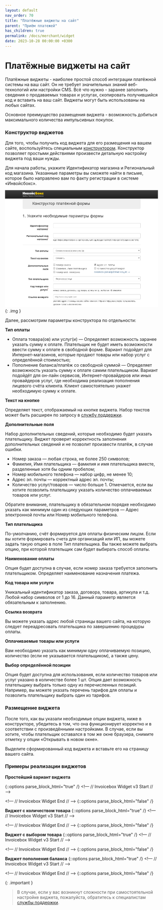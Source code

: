 ```yaml
---
layout: default
nav_order: 70
title: "Платёжные виджеты на сайт"
parent: "Приём платежей"
has_children: true
permalink: /docs/merchant/widget
date: 2023-10-28 00:00:00 +0300
---
```


# Платёжные виджеты на сайт

Платёжные виджеты - наиболее простой способ интеграции платёжной системы на ваш сайт. Он не требует
значительных знаний веб-технологий или настройки CMS. Всё что нужно - заранее заполнить сведения о
продаваемых товарах и услугах, скопировать получившийся код и вставить на ваш сайт. Виджеты могут
быть использованы на любых сайтах.

Основное преимущество размещения виджета - возможность добиться максимального количества импульсивных
покупок.

### Конструктор виджетов

Для того, чтобы получить код виджета для его размещения на вашем сайте, воспользуйтесь специальным
[конструктором](https://widget.invoicebox.ru/). Конструктор позволяет простыми действиями произвести
детальную настройку виджета под ваши нужды.

Для начала работы, укажите Идентификатор магазина и Региональный код магазина. Указанные параметры
вы сможете найти в письме, которое было направлено вам по факту регистрации в системе «Инвойсбокс».

![FormConstructor](/assets/images/widget/formconstructor.png){: .img }

Далее, рассмотрим параметры конструктора по отдельности:

**Тип оплаты**

- Оплата товара(ов) или услуг(и) — Определяет возможность заранее указать сумму к оплате. Плательщик
не будет иметь возможности ввести сумму к оплате в свободной форме. Вариант подойдет для Интернет-магазинов, которые
продают товары или набор услуг с определённой стоимостью;
- Пополнение баланса/платёж со свободной суммой — Определяет возможность указать сумму к оплате самим плательщиком.
Вариант подойдёт для он-лайн сервисов, Интернет-провайдеров или иных провайдеров услуг, где необходима реализация
пополнения лицевого счёта клиента. Клиент самостоятельно укажет необходимую сумму к оплате.

**Текст на кнопке**

Определяет текст, отображаемый на кнопке виджета. Набор текстов может быть расширен по запросу в
[службу поддержки](https://www.invoicebox.ru/ru/contacts/feedback.html).

**Дополнительные поля**

Набор дополнительных сведений, которые необходимо будет указать плательщику. Виджет проверит корректность
заполнения дополнительных сведений и не позволит произвести платёж, в случае ошибки.

- Номер заказа — любая строка, не более 250 символов;
- Фамилия, Имя плательщика — фамилия и имя плательщика вместе, разделенные хотя бы одним пробелом;
- Номер мобильного телефона — набор цифр, не менее 10;
- Адрес эл. почты — корректный адрес эл. почты;
- Количество услуг/товаров — число больше 1. Отмечается, если вы хотите позволить плательщику указать количество оплачиваемых товаров или услуг.

Обратите внимание, плательщику в обязательном порядке необходимо указать как минимум один из следующих параметров —
Адрес электронной почты или Номер мобильного телефона.

**Тип плательщика**

По-умолчанию, счёт формируется для оплаты физическим лицом. Если вы хотите формировать счета для организаций или ИП,
вы можете задать такую опцию в поле Тип плательщика. Вы также можете выбрать опцию, при которой плательщик сам будет
выбирать способ оплаты.

**Наименование оплаты**

Опция будет доступна в случае, если номер заказа требуется заполнить плательщиком. Определяет наименование назначения платежа.

**Код товара или услуги**

Уникальный идентификатор заказа, договора, товара, артикула и т.д. Любой набор символов от 1 до 16. Данный параметр является
обязательным к заполнению.

**Ссылка возврата**

Вы можете указать адрес любой страницы вашего сайта, на которую следует переадресовать плательщика по завершению процедуры оплаты.

**Оплачиваемые товары или услуги**

Вам необходимо указать как минимум одну оплачиваемую позицию, количество (если не указывается плательщиком), а также цену.

**Выбор определённой позиции**

Опция будет доступна для использования, если количество товаров или услуг указано в количестве более 1 шт. Опция дает возможность
плательщику выбрать только одну из перечисленных позиций. Например, вы можете указать перечень тарифов для оплаты и позволить
плательщику выбрать один из тарифов.


### Размещение виджета

После того, как вы указали необходимые опции виджета, ниже в конструкторе, убедитесь в том, что она функционирует
корректно и в соответствии с произведёнными настройками. В случае, если вы хотите, чтобы плательщик оставался в том же
окне браузера, снимите отметку у опции «Открывать в новом окне».

Выделите сформированный код виджета и вставьте его на страницу вашего сайта.


### Примеры реализации виджетов

**Простейший вариант виджета**

{::options parse_block_html="true" /}
<!— // Invoicebox Widget v3 Start // —><div id="InvoiceboxWidgetDiv-2304191633515" data-version="20230419"></div><script type="text/javascript"> var s = document.createElement("script"); s.setAttribute("type", "text/javascript" ); s.setAttribute("src", "https://widget.invoicebox.ru/js/widget/widget.min.js?_=" + Math.floor(Math.random() * 100000000) ); s.onload = function() { InvoiceBoxWidget2304191633515 = {}; InvoiceBoxWidget(InvoiceBoxWidget2304191633515); InvoiceBoxWidget2304191633515.init({ "widget_id" : "2304191633515", "widget_version" : "3", "widget_button_type" : "1", "widget_order_type" : "1", "widget_payment_type" : "1", "widget_addfields" : "participant_order_id,person_email", "widget_goods" : "eNqLrlYqqSxIVbJSKk4tKstMTlXSUcpLzAUJXJh4YceF3Re2XmxSuLD3wgaFiy0X9l1suNh8YQ9QTW5qYnFpEUjZxY6LTUCBwtLEvJLMkkqgiCGQW1AEMstKydTAAMgrSywBso2VamMBs2ssjg==", "widget_person_type" : "1", "widget_target_blank" : "1", "itransfer_language_id" : "1", "itransfer_participant_id" : "131", "itransfer_order_id" : "", "itransfer_participant_ident" : "78043", "itransfer_url_return" : "123", }, 600, "auto", "InvoiceboxWidgetDiv-2304191633515"); }; (document.getElementsByTagName("head")[0] || document.documentElement).appendChild(s);</script><!— // Invoicebox Widget End // —>
{::options parse_block_html="false" /}

**Виджет с количеством товара**
{::options parse_block_html="true" /}
<!— // Invoicebox Widget v3 Start // —><div id="InvoiceboxWidgetDiv-2304191648438" data-version="20230419"></div><script type="text/javascript"> var s = document.createElement("script"); s.setAttribute("type", "text/javascript" ); s.setAttribute("src", "https://widget.invoicebox.ru/js/widget/widget.min.js?_=" + Math.floor(Math.random() * 100000000) ); s.onload = function() { InvoiceBoxWidget2304191648438 = {}; InvoiceBoxWidget(InvoiceBoxWidget2304191648438); InvoiceBoxWidget2304191648438.init({ "widget_id" : "2304191648438", "widget_version" : "3", "widget_button_type" : "1", "widget_order_type" : "1", "widget_payment_type" : "1", "widget_addfields" : "participant_order_id,quantity,person_email", "widget_goods" : "eNqLrlYqqSxIVbJSKk4tKstMTlXSUcpLzAUJXJh4YceF3Re2XmxSuLD3wgaFiy0X9l1suNh8YQ9QTW5qYnFpEUjZxY6LTUCBwtLEvJLMkkolq7zSnBwdpYIikGFWSqYGBkDZssQSINtYqTYWAP01LdQ=", "widget_person_type" : "1", "widget_target_blank" : "1", "itransfer_language_id" : "1", "itransfer_participant_id" : "131", "itransfer_order_id" : "", "itransfer_participant_ident" : "78043", "itransfer_url_return" : "123", }, 600, "auto", "InvoiceboxWidgetDiv-2304191648438"); }; (document.getElementsByTagName("head")[0] || document.documentElement).appendChild(s);</script><!— // Invoicebox Widget End // —>
{::options parse_block_html="false" /}

**Виджет с выбором товара**
{::options parse_block_html="true" /}
<!— // Invoicebox Widget v3 Start // —><div id="InvoiceboxWidgetDiv-2304191652341" data-version="20230419"></div><script type="text/javascript"> var s = document.createElement("script"); s.setAttribute("type", "text/javascript" ); s.setAttribute("src", "https://widget.invoicebox.ru/js/widget/widget.min.js?_=" + Math.floor(Math.random() * 100000000) ); s.onload = function() { InvoiceBoxWidget2304191652341 = {}; InvoiceBoxWidget(InvoiceBoxWidget2304191652341); InvoiceBoxWidget2304191652341.init({ "widget_id" : "2304191652341", "widget_version" : "3", "widget_button_type" : "1", "widget_order_type" : "1", "widget_payment_type" : "1", "widget_addfields" : "quantity,person_email", "widget_goods" : "eNqLrlYqqSxIVbJSKk4tKstMTlXSUcpLzAUJXJh4YceF3Re2XmxSuLD3wgaFiy0X9l1suNh8YY/ChX0XNl7svth+Ye/F7gs7gVpyUxOLS4tAui52XGwCChSWJuaVZJZUKlnllebk6CgVFIHMtlIy0DMwAEqXJZYAOcZKtTpk2R/mGaBwYfuFDRd2U2J3LABGTmuD", "widget_person_type" : "1", "widget_goods_select" : "1", "widget_target_blank" : "1", "itransfer_language_id" : "1", "itransfer_participant_id" : "131", "itransfer_order_id" : "123", "itransfer_participant_ident" : "78043", }, 600, "auto", "InvoiceboxWidgetDiv-2304191652341"); }; (document.getElementsByTagName("head")[0] || document.documentElement).appendChild(s);</script><!— // Invoicebox Widget End // —>
{::options parse_block_html="false" /}

**Виджет пополнения баланса**
{::options parse_block_html="true" /}
<!— // Invoicebox Widget v3 Start // —><div id="InvoiceboxWidgetDiv-2304191654150" data-version="20230419"></div><script type="text/javascript"> var s = document.createElement("script"); s.setAttribute("type", "text/javascript" ); s.setAttribute("src", "https://widget.invoicebox.ru/js/widget/widget.min.js?_=" + Math.floor(Math.random() * 100000000) ); s.onload = function() { InvoiceBoxWidget2304191654150 = {}; InvoiceBoxWidget(InvoiceBoxWidget2304191654150); InvoiceBoxWidget2304191654150.init({ "widget_id" : "2304191654150", "widget_version" : "3", "widget_button_type" : "3", "widget_order_type" : "1", "widget_payment_type" : "2", "widget_addfields" : "person_email", "widget_goods" : "eNqLrlYqqSxIVbJSKk4tKstMTlXSUcpLzAUJXJh/Yd+F/UC8+8LeC1uBeMeFrQoXNl7YABTYcGHvxcYLGxQubFIA0jsuNl5sAirZc2ErUHtuamJxaRHIhIsdF5uAAoWliXklmSWVQBFDILegCGSNVV5pTo6OUlliCVDYWKk2FgAsY0F2", "widget_person_type" : "1", "widget_target_blank" : "1", "itransfer_language_id" : "1", "itransfer_participant_id" : "131", "itransfer_order_id" : "123", "itransfer_participant_ident" : "78043", }, 600, "auto", "InvoiceboxWidgetDiv-2304191654150"); }; (document.getElementsByTagName("head")[0] || document.documentElement).appendChild(s);</script><!— // Invoicebox Widget End // —>
{::options parse_block_html="false" /}
 

{: .important }
> В случае, если у вас возникнут сложности при самостоятельной настройке виджета,
пожалуйста, обратитесь к специалистам [службы поддержки](https://www.invoicebox.ru/ru/contacts/feedback.html).
